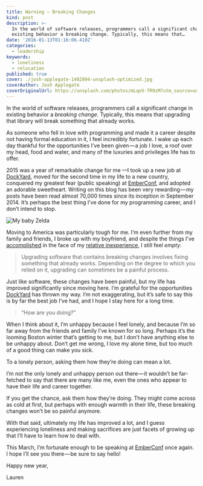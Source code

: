 ```yaml
---
title: Warning — Breaking Changes
kind: post
description: >-
  In the world of software releases, programmers call a significant change in
  existing behavior a breaking change. Typically, this means that…
date: '2016-01-13T01:16:06.410Z'
categories:
  - leadership
keywords:
  - loneliness
  - relocation
published: true
cover: ./josh-applegate-1402894-unsplash-optimized.jpg
coverAuthor: Josh Applegate
coverOriginalUrl: https://unsplash.com/photos/mLqoV-TR9zM?utm_source=unsplash&utm_medium=referral&utm_content=creditCopyText
---
```


In the world of software releases, programmers call a significant change in existing behavior a _breaking change_. Typically, this means that upgrading that library will break something that already works.

As someone who fell in love with programming and made it a career despite not having formal education in it, I feel incredibly fortunate. I wake up each day thankful for the opportunities I’ve been given — a job I love, a roof over my head, food and water, and many of the luxuries and privileges life has to offer.

2015 was a year of remarkable change for me —I took up a new job at [DockYard](https://dockyard.com/), moved for the second time in my life to a new country, conquered my greatest fear (public speaking) at [EmberConf](http://2015.emberconf.com/speakers.html), and adopted an adorable sweetheart. Writing on this blog has been very rewarding — my posts have been read almost 70,000 times since its inception in September 2014. It’s perhaps the best thing I’ve done for my programming career, and I don’t intend to stop.

![My baby Zelda](https://cdn-images-1.medium.com/max/1600/1*TrzX0rM0lDavSWU0WF-NWw.jpeg)

Moving to America was particularly tough for me. I’m even further from my family and friends, I broke up with my boyfriend, and despite the things I’ve [accomplished](http://npm-stat.com/charts.html?package=&author=sugarpirate&from=&to=) in the face of my [relative inexperience](https://medium.com/@sugarpirate/my-2014-in-review-or-how-i-beat-impostor-syndrome-98e811d0ada2#.5nirgkdoa), I still feel _empty_.

> Upgrading software that contains breaking changes involves fixing something that already works. Depending on the degree to which you relied on it, upgrading can sometimes be a painful process.

Just like software, these changes have been painful, but my life has improved significantly since moving here. I’m grateful for the opportunities [DockYard](https://dockyard.com/) has thrown my way. I’m not exaggerating, but it’s safe to say this is by far the best job I’ve had, and I hope I stay here for a long time.

> “How are you doing?”

When I think about it, I’m unhappy because I feel lonely, and because I’m so far away from the friends and family I’ve known for so long. Perhaps it’s the looming Boston winter that’s getting to me, but I don’t have anything else to be unhappy about. Don’t get me wrong, I love my alone time, but too much of a good thing can make you sick.

To a lonely person, asking them how they’re doing can mean a lot.

I’m not the only lonely and unhappy person out there — it wouldn’t be far-fetched to say that there are many like me, even the ones who appear to have their life and career together.

If you get the chance, ask them how they’re doing. They might come across as cold at first, but perhaps with enough warmth in their life, these breaking changes won’t be so painful anymore.

With that said, ultimately my life has improved a lot, and I guess experiencing loneliness and making sacrifices are just facets of growing up that I’ll have to learn how to deal with.

This March, I’m fortunate enough to be speaking at [EmberConf](http://emberconf.com/speakers.html#lauren-tan) once again. I hope I’ll see you there — be sure to say hello!

Happy new year,

Lauren